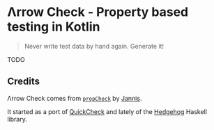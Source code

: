 # Λrrow Check - Property based testing in Kotlin

> Never write test data by hand again. Generate it!

TODO

## Credits

Λrrow Check comes from [`propCheck`](https://github.com/1Jajen1/propCheck) by [Jannis](https://github.com/1Jajen1). 

It started as a port of [QuickCheck](https://github.com/nick8325/quickcheck) and lately of the [Hedgehog](https://github.com/hedgehogqa/haskell-hedgehog) Haskell library.
